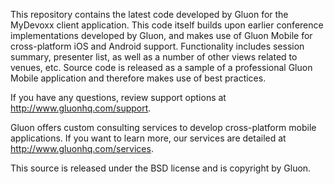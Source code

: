 This repository contains the latest code developed by Gluon for the MyDevoxx client application. This code itself builds upon earlier conference implementations developed by Gluon, and makes use of Gluon Mobile for cross-platform iOS and Android support. Functionality includes session summary, presenter list, as well as a number of other views related to venues, etc. Source code is released as a sample of a professional Gluon Mobile application and therefore makes use of best practices.

If you have any questions, review support options at http://www.gluonhq.com/support.

Gluon offers custom consulting services to develop cross-platform mobile applications. If you want to learn more, our services are detailed at http://www.gluonhq.com/services.

This source is released under the BSD license and is copyright by Gluon.
